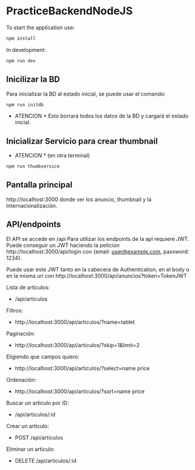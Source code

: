 # PracticeBackendNodeJS

To start the application use:

```sh
npm install
```

In development:

```sh
npm run dev
```

## Inicilizar la BD

Para inicializar la BD al estado inicial, se puede usar el comando:

```sh
npm run initdb
```

* ATENCION * Esto borrará todos los datos de la BD y cargará el estado inicial.

## Inicializar Servicio para crear thumbnail

* ATENCION * (en otra terminal)

```sh
npm run thumbservice
```

## Pantalla principal

http://localhost:3000  donde ver los anuncio, thumbnail y la Internacionalización.


## API/endpoints

El API se accede en /api
Para utilizar los endpoints de la api requiere JWT. Puede conseguir un JWT haciendo la peticion http://localhost:3000/api/login con {email: user@example.com, password: 1234}.

Puede usar este JWT tanto en la cabecera de Authentication, en el body o en la misma uri con http://localhost:3000/api/anuncios?token=TokenJWT

Lista de articulos:

- /api/articulos

Filtros:
- http://localhost:3000/api/articulos/?name=tablet

Paginación:
- http://localhost:3000/api/articulos/?skip=1&limit=2

Eligiendo que campos quiero:
- http://localhost:3000/api/articulos/?select=name price

Ordenación:
- http://localhost:3000/api/articulos/?sort=name price

Buscar un articulo por ID:

- /api/articulos/:id

Crear un articulo:

- POST /api/articulos

Eliminar un articulo:

- DELETE /api/articulos/:id